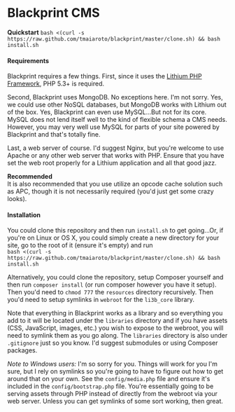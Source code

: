 # Blackprint CMS

**Quickstart** ```bash <(curl -s https://raw.github.com/tmaiaroto/blackprint/master/clone.sh) && bash install.sh```

#### Requirements
Blackprint requires a few things. First, since it uses the [Lithium PHP Framework](http://lithify.me), PHP 5.3+ is required. 

Second, Blackprint uses MongoDB. No exceptions here. I'm not sorry. Yes, we could use other NoSQL databases, but MongoDB works
with Lithium out of the box. Yes, Blackprint can even use MySQL...But not for its core. MySQL does not lend itself well to the 
kind of flexible schema a CMS needs. However, you may very well use MySQL for parts of your site powered by Blackprint and 
that's totally fine.

Last, a web server of course. I'd suggest Nginx, but you're welcome to use Apache or any other web server that works with PHP. 
Ensure that you have set the web root properly for a Lithium application and all that good jazz.

**Recommended**    
It is also recommended that you use utilize an opcode cache solution such as APC, though it is not necessarily required (you'd
just get some crazy looks).


#### Installation
You could clone this repository and then run ```install.sh``` to get going...Or, if you're on Linux or OS X, you could simply create 
a new directory for your site, go to the root of it (ensure it's empty) and run    
```bash <(curl -s https://raw.github.com/tmaiaroto/blackprint/master/clone.sh) && bash install.sh```

Alternatively, you could clone the repository, setup Composer yourself and then run ```composer install``` 
(or run composer however you have it setup). Then you'd need to ```chmod 777``` the ```resources``` directory recursively. 
Then you'd need to setup symlinks in ```webroot``` for the ```li3b_core``` library.

Note that everything in Blackprint works as a library and so everything you add to it will be located under the ```libraries``` 
directory and if you have assets (CSS, JavaScript, images, etc.) you wish to expose to the webroot, you will need to symlink 
them as you go along. The ```libraries``` directory is also under ```.gitignore``` just so you know. I'd suggest submodules or using 
Composer packages.

*Note to Windows users:* I'm so sorry for you. Things will work for you I'm sure, but I rely on symlinks so you're going to have to figure out 
how to get around that on your own. See the ```config/media.php``` file and ensure it's included in the ```config/bootstrap.php``` file. 
You're essentially going to be serving assets through PHP instead of directly from the webroot via your web server. Unless you can 
get symlinks of some sort working, then great.
